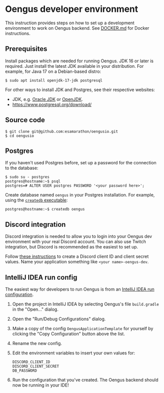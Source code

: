 # Oengus developer environment

This instruction provides steps on how to set up a development environment to work on Oengus backend.
See [DOCKER.md](./DOCKER.md) for Docker instructions.

## Prerequisites

Install packages which are needed for running Oengus. JDK 16 or later is required. Just install the latest JDK available
in your distribution. For example, for Java 17 on a Debian-based distro:

```shell
$ sudo apt install openjdk-17-jdk postgresql
```

For other ways to install JDK and Postgres, see their respective websites:

- JDK, e.g. [Oracle JDK](https://www.java.com/en/download/) or [OpenJDK](http://openjdk.java.net/).
- https://www.postgresql.org/download/

## Source code

```shell
$ git clone git@github.com:esamarathon/oengusio.git
$ cd oengusio
```

## Postgres

If you haven't used Postgres before, set up a password for the connection to the database:

```shell
$ sudo su - postgres
postgres@hostname:~$ psql
postgres=# ALTER USER postgres PASSWORD '<your password here>';
```

Create database named `oengus` in your Postgres installation. For example, using the [`createdb` executable][createdb]:

```shell
postgres@hostname:~$ createdb oengus
```

## Discord integration

Discord integration is needed to allow you to login into your Oengus dev environment with your real Discord account.
You can also use Twitch integration, but Discord is recommended as the easiest to set up.

Follow [these instructions][Discord instructions] to create a Discord client ID and client secret values. Name your
application something like `<your name>-oengus-dev`.

## IntelliJ IDEA run config

The easiest way for developers to run Oengus is from an [IntelliJ IDEA run configuration][IntelliJ run configs].

1. Open the project in IntelliJ IDEA by selecting Oengus's file `build.gradle` in the "Open..." dialog.
2. Open the "Run/Debug Configurations" dialog.
3. Make a copy of the config `OengusApplicationTemplate` for yourself by clicking the "Copy Configuration" button above
   the list.
4. Rename the new config.
5. Edit the environment variables to insert your own values for:

   ```
   DISCORD_CLIENT_ID
   DISCORD_CLIENT_SECRET
   DB_PASSWORD
   ```
6. Run the configuration that you've created. The Oengus backend should now be running in your IDE!

[Discord instructions]: <https://github.com/SinisterRectus/Discordia/wiki/Setting-up-a-Discord-application>
[IntelliJ run configs]: <https://www.jetbrains.com/help/idea/run-debug-configuration.html>
[createdb]: <https://www.postgresql.org/docs/12/app-createdb.html>
